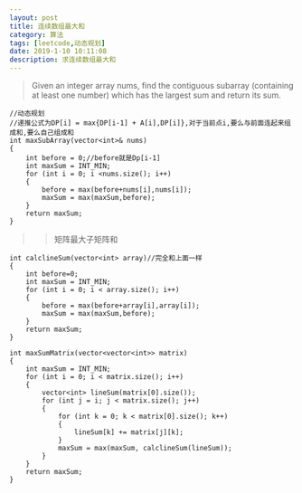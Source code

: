 ```yaml
---
layout: post
title: 连续数组最大和
category: 算法
tags: [leetcode,动态规划]
date: 2019-1-10 10:11:08
description: 求连续数组最大和
---
```


>Given an integer array nums, find the contiguous subarray (containing at least one number) which has the largest sum and return its sum.

```
//动态规划
//递推公式为DP[i] = max{DP[i-1] + A[i],DP[i]},对于当前点i,要么与前面连起来组成和,要么自己组成和
int maxSubArray(vector<int>& nums) 
{
	int before = 0;//before就是Dp[i-1]
	int maxSum = INT_MIN;
	for (int i = 0; i <nums.size(); i++)
	{
		before = max(before+nums[i],nums[i]);
		maxSum = max(maxSum,before);
	}
	return maxSum;
}
```
>>矩阵最大子矩阵和

```
int calclineSum(vector<int> array)//完全和上面一样
{
	int before=0;
	int maxSum = INT_MIN;
	for (int i = 0; i < array.size(); i++)
	{
		before = max(before+array[i],array[i]);
		maxSum = max(maxSum,before);
	}
	return maxSum;
}

int maxSumMatrix(vector<vector<int>> matrix)
{
	int maxSum = INT_MIN;
	for (int i = 0; i < matrix.size(); i++)
	{
		vector<int> lineSum(matrix[0].size());
		for (int j = i; j < matrix.size(); j++)
		{
			for (int k = 0; k < matrix[0].size(); k++)
			{
				lineSum[k] += matrix[j][k];
			}
			maxSum = max(maxSum, calclineSum(lineSum));
		}
	}
	return maxSum;
}
```